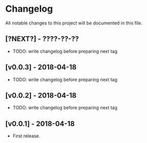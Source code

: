 # Changelog

All notable changes to this project will be documented in this file.

## [?NEXT?] - ????-??-??

- TODO: write changelog before preparing next tag

## [v0.0.3] - 2018-04-18

- TODO: write changelog before preparing next tag

## [v0.0.2] - 2018-04-18

- TODO: write changelog before preparing next tag

## [v0.0.1] - 2018-04-18

- First release.
